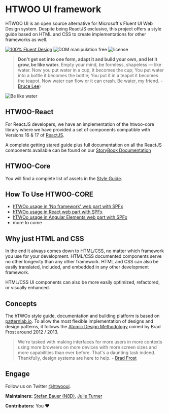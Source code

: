 # HTWOO UI framework

HTWOO UI is an open source alternative for Microsoft's Fluent UI Web Design system. Despite being ReactJS exclusive, this project offers a style guide based on HTML and CSS to create implementations for other frameworks as well.

[![100% Fluent Design](https://img.shields.io/badge/Fluent-blue)](https://www.youtube.com/watch?v=cJMwBwFj5nQ) ![DOM manipulation free](https://img.shields.io/badge/100%25-DOM%20manipulation%20free-orange) ![license](https://img.shields.io/github/license/n8design/liquid)

> **Don't get set into one form, adapt it and build your own, and let it grow, be like water.** Empty your mind, be formless, shapeless — like water. Now you put water in a cup, it becomes the cup; You put water into a bottle it becomes the bottle; You put it in a teapot it becomes the teapot. Now water can flow or it can crash. Be water, my friend. - [Bruce Lee](https://www.youtube.com/watch?v=cJMwBwFj5nQ))

![Be like water][logo]

## HTWOO-React

For ReactJS developers, we have an implementation of the htwoo-core library where we have provided a set of components compatible with Versions 16 & 17 of [ReactJS](https://reactjs.org/).

A complete getting stared guide plus full documentation on all the ReactJS components available can be found on our [StoryBook Documentation](https://lab.n8d.studio/htwoo/htwoo-react/)

## HTWOO-Core

You will find a complete list of assets in the [Style Guide](https://lab.n8d.studio/htwoo/htwoo-core/?p=all).

## How To Use HTWOO-CORE

* [hTWOo usage in 'No framework' web part with SPFx](https://lab.n8d.studio/htwoo/how-to/how-to-spfx-html.html)
* [hTWOo usage in React web part with SPFx](https://lab.n8d.studio/htwoo/how-to/how-to-spfx-react.html) 
* [hTWOo usage in Angular Elements web part with SPFx](https://lab.n8d.studio/htwoo/how-to/how-to-spfx-angular-elements.html)
* more to come

## Why just HTML and CSS

In the end it always comes down to HTML/CSS, no matter which framework you use for your development. HTML/CSS documented components serve no other longevity than any other framework. HTML and CSS can also be easily translated, included, and embedded in any other development framework.

HTML/CSS UI components can also be more easily optimized, refactored, or visually enhanced.

## Concepts

The hTWOo style guide, documentation and building platform is based on [patternlab.io](https://patternlab.io/). To allow the most flexible implementation of designs and design patterns, it follows the [Atomic Design Methodology](https://bradfrost.com/blog/post/atomic-web-design/) coined by Brad Frost around 2012 / 2013.

> We're tasked with making interfaces for more users in more contexts using more browsers on more devices with more screen sizes and more capabilities than ever before. That's a daunting task indeed. Thankfully, design systems are here to help. - [Brad Frost](https://atomicdesign.bradfrost.com/)

## Engage

Follow us on Twitter [@htwooui](https://twitter.com/htwooui).

**Maintainers:** [Stefan Bauer (N8D)](https://github.com/StfBauer), [Julie Turner](https://github.com/juliemturner)

**Contributors:** You ❤️

[logo]: https://lab.n8d.studio/htwoo/assets/htwoo.jpg "Be like water and adapt fast"
